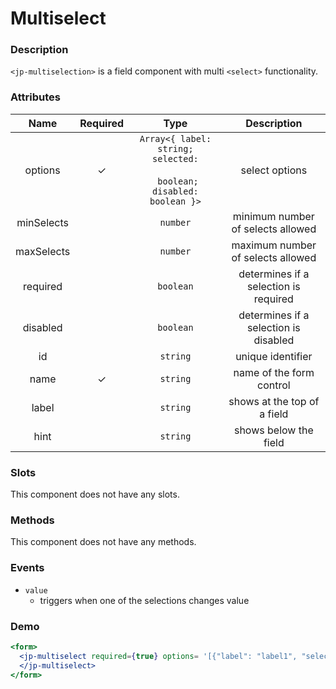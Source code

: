 # Multiselect

### Description

`<jp-multiselection>` is a field component with multi `<select>` functionality.

### Attributes

| **Name** | **Required** | **Type** | **Description** |
| :----: | :----: | :---: | :---: |
| options | ✓ |`Array<{ label: string; selected:`  <br></br> ` boolean; disabled: boolean }>` | select options |
| minSelects | | `number` | minimum number of selects allowed |
| maxSelects | | `number` | maximum number of selects allowed |
| required | | `boolean` | determines if a selection is required |
| disabled | | `boolean` | determines if a selection is disabled |
| id | | `string`| unique identifier |
| name | ✓ | `string` | name of the form control |
| label | | `string` | shows at the top of a field |
| hint | | `string` | shows below the field |

  
### Slots

This component does not have any slots.

### Methods

This component does not have any methods.

### Events

- `value` 
  - triggers when one of the selections changes value

### Demo

```jsx live
<form>
  <jp-multiselect required={true} options= '[{"label": "label1", "selected": false},{"label": "label2", "selected": true},{"label": "label3", "selected": true},{"label": "label4", "selected": false, "disabled": true},{"label": "label5", "selected": false}]' placeholder = 'placeholder' name = 'multiselect'>
  </jp-multiselect>
</form>
```
